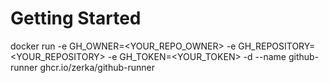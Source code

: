 # Getting Started

docker run -e GH_OWNER=<YOUR_REPO_OWNER> -e GH_REPOSITORY=<YOUR_REPOSITORY> -e GH_TOKEN=<YOUR_TOKEN> -d --name github-runner ghcr.io/zerka/github-runner